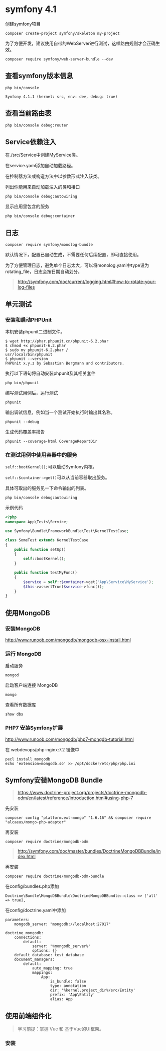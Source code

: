 # symfony 4.1

创建symfony项目
```
composer create-project symfony/skeleton my-project
```

为了方便开发，建议使用自带的WebServer进行测试，这样路由规则才会正确生效。
```
composer require symfony/web-server-bundle --dev
```
## 查看symfony版本信息
```
php bin/console

Symfony 4.1.1 (kernel: src, env: dev, debug: true)
```


## 查看当前路由表

```
php bin/console debug:router
```

## Service依赖注入

在./src/Service中创建MyService类。

在service.yaml添加自动加载路径。

在控制器方法或构造方法中以参数形式注入该类。

列出你能用来自动加载注入的类和接口
```
php bin/console debug:autowiring
```
显示应用里包含的服务
```
php bin/console debug:container
```

## 日志

```
composer require symfony/monolog-bundle
```
默认情况下，配置已自动生成，不需要任何后续配置，即可直接使用。

为了方便管理日志，避免单个日志太大，可以将monolog.yaml中type设为rotating_file，日志会按日期自动划分。

>http://symfony.com/doc/current/logging.html#how-to-rotate-your-log-files

## 单元测试

### 安装和启动PHPUnit

本机安装phpunit二进制文件。
```
$ wget http://phar.phpunit.cn/phpunit-6.2.phar
$ chmod +x phpunit-6.2.phar
$ sudo mv phpunit-6.2.phar /
usr/local/bin/phpunit
$ phpunit --version
PHPUnit x.y.z by Sebastian Bergmann and contributors.
```
执行以下语句将自动安装phpunit及其相关套件
```
php bin/phpunit
```
编写测试用例后，运行测试
```
phpunit
```
输出调试信息，例如当一个测试开始执行时输出其名称。
```
phpunit --debug
```
生成代码覆盖率报告
```
phpunit --coverage-html CoverageReportDir
```

### 在测试用例中使用容器中的服务

`self::bootKernel();`可以启动Symfony内核。

`self::$container->get()`可以从当前容器取出服务。

具体可取出的服务见一下命令输出的列表。
```
php bin/console debug:autowiring
```
示例代码
```php
<?php
namespace App\Tests\Service;

use Symfony\Bundle\FrameworkBundle\Test\KernelTestCase;

class SomeTest extends KernelTestCase
{
    public function setUp()
    {
        self::bootKernel();
    }

    public function testMyFunc()
    {
        $service = self::$container->get('App\Service\MyService');
        $this->assertTrue($service->func());
    }
}
```

## 使用MongoDB

### 安装MongoDB

http://www.runoob.com/mongodb/mongodb-osx-install.html

### 运行 MongoDB

启动服务
```
mongod
```
启动客户端连接 MongoDB
```
mongo
```
查看所有数据库
```
show dbs
```

### PHP7 安装Symfony扩展

http://www.runoob.com/mongodb/php7-mongdb-tutorial.html

在 webdevops/php-nginx:7.2 镜像中
```
pecl install mongodb
echo 'extension=mongodb.so' >> /opt/docker/etc/php/php.ini
```

## Symfony安装MongoDB Bundle

>https://www.doctrine-project.org/projects/doctrine-mongodb-odm/en/latest/reference/introduction.html#using-php-7

先安装
```
composer config "platform.ext-mongo" "1.6.16" && composer require "alcaeus/mongo-php-adapter"
```
再安装
```
composer require doctrine/mongodb-odm
```

>http://symfony.com/doc/master/bundles/DoctrineMongoDBBundle/index.html

再安装
```
composer require doctrine/mongodb-odm-bundle
```
在config/bundles.php添加
```
Doctrine\Bundle\MongoDBBundle\DoctrineMongoDBBundle::class => ['all' => true],
```
在config/doctrine.yaml中添加
```
parameters:
    mongodb_server: "mongodb://localhost:27017"
```
```
doctrine_mongodb:
    connections:
        default:
            server: "%mongodb_server%"
            options: {}
    default_database: test_database
    document_managers:
        default:
            auto_mapping: true
            mappings:
                App:
                    is_bundle: false
                    type: annotation
                    dir: '%kernel.project_dir%/src/Entity'
                    prefix: 'App\Entity'
                    alias: App
```


## 使用前端组件化

>学习前提：掌握 Vue 和 基于Vue的UI框架。

### 安装



